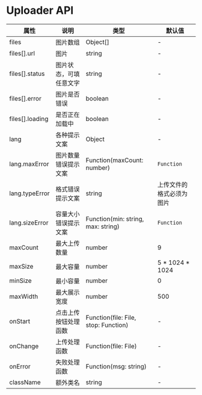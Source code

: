 # Uploader API

属性 | 说明 | 类型 | 默认值
-----|-----|-----|------
files | 图片数组 | Object[] | -
files[].url | 图片 | string | -
files[].status | 图片状态，可填任意文字 | string | -
files[].error | 图片是否错误 | boolean | -
files[].loading | 是否正在加载中 | boolean | -
lang | 各种提示文案 | Object | -
lang.maxError | 图片数量错误提示文案 | Function(maxCount: number) | `Function`
lang.typeError | 格式错误提示文案 | string | 上传文件的格式必须为图片
lang.sizeError | 容量大小错误提示文案 | Function(min: string, max: string) | `Function`
maxCount | 最大上传数量 | number | 9
maxSize | 最大容量 | number | 5 \* 1024 \* 1024
minSize | 最小容量 | number | 0
maxWidth | 最大展示宽度 | number | 500
onStart | 点击上传按钮处理函数 | Function(file: File, stop: Function) | -
onChange | 上传处理函数 | Function(file: File) | -
onError | 失败处理函数 | Function(msg: string) | -
className | 额外类名 | string | -